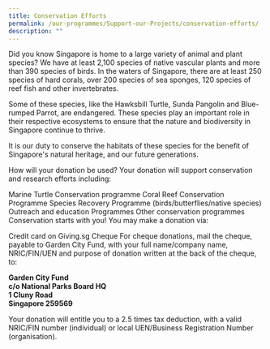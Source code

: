 ```yaml
---
title: Conservation Efforts
permalink: /our-programmes/Support-our-Projects/conservation-efforts/
description: ""
---
```


Did you know Singapore is home to a large variety of animal and plant species? We have at least 2,100 species of native vascular plants and more than 390 species of birds. In the waters of Singapore, there are at least 250 species of hard corals, over 200 species of sea sponges, 120 species of reef fish and other invertebrates.

Some of these species, like the Hawksbill Turtle, Sunda Pangolin and Blue-rumped Parrot, are endangered. These species play an important role in their respective ecosystems to ensure that the nature and biodiversity in Singapore continue to thrive. 

It is our duty to conserve the habitats of these species for the benefit of Singapore's natural heritage, and our future generations.

How will your donation be used?
Your donation will support conservation and research efforts including:

Marine Turtle Conservation programme
Coral Reef Conservation Programme
Species Recovery Programme (birds/butterflies/native species)
Outreach and education Programmes
Other conservation programmes
Conservation starts with you!
You may make a donation via:

Credit card on Giving.sg
Cheque
For cheque donations, mail the cheque, payable to Garden City Fund, with your full name/company name, NRIC/FIN/UEN and purpose of donation written at the back of the cheque, to:

**Garden City Fund<br>
c/o National Parks Board HQ<br>
1 Cluny Road<br>
Singapore 259569**

Your donation will entitle you to a 2.5 times tax deduction, with a valid NRIC/FIN number (individual) or local UEN/Business Registration Number (organisation).